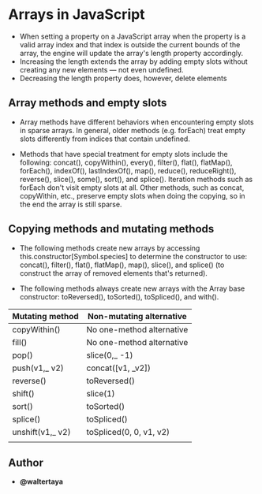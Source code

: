 # Arrays in JavaScript

- When setting a property on a JavaScript array when the property is a valid array index and that index is outside the current bounds of the array, the engine will update the array's length property accordingly.
- Increasing the length extends the array by adding empty slots without creating any new elements — not even undefined.
- Decreasing the length property does, however, delete elements

## Array methods and empty slots

- Array methods have different behaviors when encountering empty slots in sparse arrays. In general, older methods (e.g. forEach) treat empty slots differently from indices that contain undefined.

- Methods that have special treatment for empty slots include the following: concat(), copyWithin(), every(), filter(), flat(), flatMap(), forEach(), indexOf(), lastIndexOf(), map(), reduce(), reduceRight(), reverse(), slice(), some(), sort(), and splice(). Iteration methods such as forEach don't visit empty slots at all. Other methods, such as concat, copyWithin, etc., preserve empty slots when doing the copying, so in the end the array is still sparse.

## Copying methods and mutating methods

- The following methods create new arrays by accessing this.constructor[Symbol.species] to determine the constructor to use: concat(), filter(), flat(), flatMap(), map(), slice(), and splice() (to construct the array of removed elements that's returned).

- The following methods always create new arrays with the Array base constructor: toReversed(), toSorted(), toSpliced(), and with().

| Mutating method | Non-mutating alternative |
|-----------------|--------------------------|
| copyWithin()    | No one-method alternative|
| fill()          | No one-method alternative|
| pop()           | slice(0,_ -1)            |
| push(v1,_ v2)   | concat([v1, _v2])        |
| reverse()       | toReversed()             |
| shift()         | slice(1)                 |
| sort()          | toSorted()               |
| splice()        | toSpliced()              |
| unshift(v1,_ v2)| toSpliced(0, 0, v1, v2)  |
|                 |                          |

## Author

- **@waltertaya**
